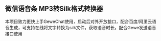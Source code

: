 ## 微信语音条 MP3转Silk格式转换器
本项目致力更快上手GeweChat使用，启动后对外开放接口，配合百度/阿里云语音生成，可支持在线将文字转换为silk文件，获取语音时长，配合Gewe发送语音接口使用
